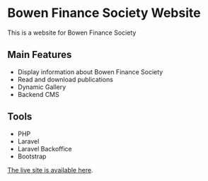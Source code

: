 # Bowen Finance Society Website

This is a website for Bowen Finance Society

## Main Features

<ul>
  <li>Display information about Bowen Finance Society</li>
  <li>Read and download publications</li>
  <li>Dynamic Gallery</li>
  <li>Backend CMS</li>
</ul>

## Tools

<ul>
  <li>PHP</li>
  <li>Laravel</li>
  <li>Laravel Backoffice</li>
  <li>Bootstrap</li>
</ul>

[The live site is available here](https://bowenfinancesociety.com).
